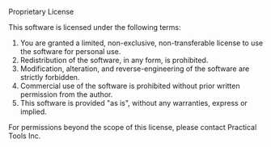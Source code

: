 Proprietary License

This software is licensed under the following terms:

1. You are granted a limited, non-exclusive, non-transferable license to use the software for personal use.
2. Redistribution of the software, in any form, is prohibited.
3. Modification, alteration, and reverse-engineering of the software are strictly forbidden.
4. Commercial use of the software is prohibited without prior written permission from the author.
5. This software is provided "as is", without any warranties, express or implied.

For permissions beyond the scope of this license, please contact Practical Tools Inc.
